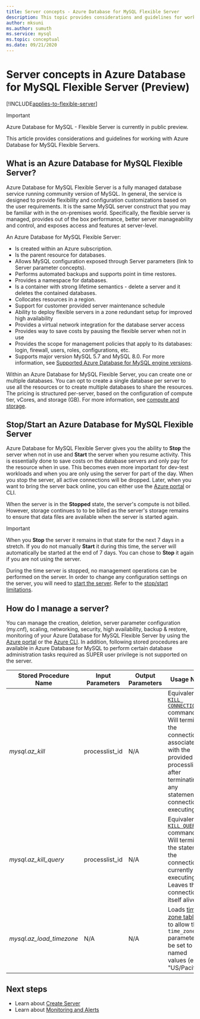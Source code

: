 ```yaml
---
title: Server concepts - Azure Database for MySQL Flexible Server
description: This topic provides considerations and guidelines for working with Azure Database for MySQL Flexible Server
author: mksuni
ms.author: sumuth
ms.service: mysql
ms.topic: conceptual
ms.date: 09/21/2020
---
```


# Server concepts in Azure Database for MySQL Flexible Server (Preview)

[!INCLUDE[applies-to-flexible-server](../includes/applies-to-flexible-server.md)]

> [!IMPORTANT] 
> Azure Database for MySQL - Flexible Server is currently in public preview.

This article provides considerations and guidelines for working with Azure Database for MySQL Flexible Servers.

## What is an Azure Database for MySQL Flexible Server?

Azure Database for MySQL Flexible Server is a fully managed database service running community version of MySQL. In general, the service is designed to provide flexibility and configuration customizations based on the user requirements. It is the same MySQL server construct that you may be familiar with in the on-premises world. Specifically, the flexible server is managed, provides out of the box performance, better server manageability and control, and exposes access and features at server-level.

An Azure Database for MySQL Flexible Server:

- Is created within an Azure subscription.
- Is the parent resource for databases.
- Allows MySQL configuration exposed through Server parameters (link to Server parameter concepts).
- Performs automated backups and supports point in time restores.
- Provides a namespace for databases.
- Is a container with strong lifetime semantics - delete a server and it deletes the contained databases.
- Collocates resources in a region.
- Support for customer provided server maintenance schedule
- Ability to deploy flexible servers in a zone redundant setup for improved high availability
- Provides a virtual network integration for the database server access
- Provides way to save costs by pausing the flexible server when not in use
- Provides the scope for management policies that apply to its databases: login, firewall, users, roles, configurations, etc.
- Supports major version MySQL 5.7 and MySQL 8.0. For more information, see [Supported Azure Database for MySQL engine versions](./../concepts-supported-versions.md).

Within an Azure Database for MySQL Flexible Server, you can create one or multiple databases. You can opt to create a single database per server to use all the resources or to create multiple databases to share the resources. The pricing is structured per-server, based on the configuration of compute tier, vCores, and storage (GB). For more information, see [compute and storage](./concepts-compute-storage.md).

## Stop/Start an Azure Database for MySQL Flexible Server

Azure Database for MySQL Flexible Server gives you the ability to **Stop** the server when not in use and **Start** the server when you resume activity. This is essentially done to save costs on the database servers and only pay for the resource when in use. This becomes even more important for dev-test workloads and when you are only using the server for part of the day. When you stop the server, all active connections will be dropped. Later, when you want to bring the server back online, you can either use the [Azure portal](how-to-stop-start-server-portal.md) or CLI.

When the server is in the **Stopped** state, the server's compute is not billed. However, storage continues to to be billed as the server's storage remains to ensure that data files are available when the server is started again.

> [!IMPORTANT]
> When you **Stop** the server it remains in that state for the next 7 days in a stretch. If you do not manually **Start** it during this time, the server will automatically be started at the end of 7 days. You can chose to **Stop** it again if you are not using the server.

During the time server is stopped, no management operations can be performed on the server. In order to change any configuration settings on the server, you will need to [start the server](how-to-stop-start-server-portal.md). Refer to the [stop/start limitations](./concepts-limitations.md#stopstart-operation).

## How do I manage a server?

You can manage the creation, deletion, server parameter configuration (my.cnf), scaling, networking, security, high availability, backup & restore, monitoring of your Azure Database for MySQL Flexible Server by using the [Azure portal](./quickstart-create-server-portal.md) or the [Azure CLI](./quickstart-create-server-cli.md). In addition, following stored procedures are available in Azure Database for MySQL to perform certain database administration tasks required as SUPER user privilege is not supported on the server.

|**Stored Procedure Name**|**Input Parameters**|**Output Parameters**|**Usage Note**|
|-----|-----|-----|-----|
|*mysql.az_kill*|processlist_id|N/A|Equivalent to [`KILL CONNECTION`](https://dev.mysql.com/doc/refman/8.0/en/kill.html) command. Will terminate the connection associated with the provided processlist_id after terminating any statement the connection is executing.|
|*mysql.az_kill_query*|processlist_id|N/A|Equivalent to [`KILL QUERY`](https://dev.mysql.com/doc/refman/8.0/en/kill.html) command. Will terminate the statement the connection is currently executing. Leaves the connection itself alive.|
|*mysql.az_load_timezone*|N/A|N/A|Loads [time zone tables](../howto-server-parameters.md#working-with-the-time-zone-parameter) to allow the `time_zone` parameter to be set to named values (ex. "US/Pacific").|


## Next steps

-   Learn about [Create Server](./quickstart-create-server-portal.md)
-   Learn about [Monitoring and Alerts](./how-to-alert-on-metric.md)

